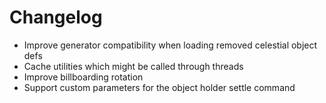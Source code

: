 # Changelog
- Improve generator compatibility when loading removed celestial object defs
- Cache utilities which might be called through threads
- Improve billboarding rotation
- Support custom parameters for the object holder settle command
